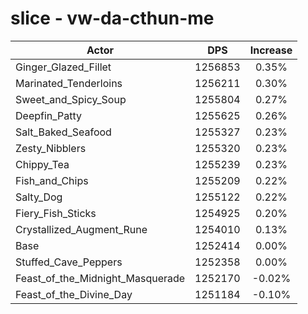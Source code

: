 # slice - vw-da-cthun-me
| Actor | DPS | Increase |
|---|:---:|:---:|
|Ginger_Glazed_Fillet|1256853|0.35%|
|Marinated_Tenderloins|1256211|0.30%|
|Sweet_and_Spicy_Soup|1255804|0.27%|
|Deepfin_Patty|1255625|0.26%|
|Salt_Baked_Seafood|1255327|0.23%|
|Zesty_Nibblers|1255320|0.23%|
|Chippy_Tea|1255239|0.23%|
|Fish_and_Chips|1255209|0.22%|
|Salty_Dog|1255122|0.22%|
|Fiery_Fish_Sticks|1254925|0.20%|
|Crystallized_Augment_Rune|1254010|0.13%|
|Base|1252414|0.00%|
|Stuffed_Cave_Peppers|1252358|0.00%|
|Feast_of_the_Midnight_Masquerade|1252170|-0.02%|
|Feast_of_the_Divine_Day|1251184|-0.10%|
